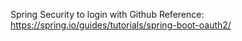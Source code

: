 Spring Security to login with Github
Reference: https://spring.io/guides/tutorials/spring-boot-oauth2/

